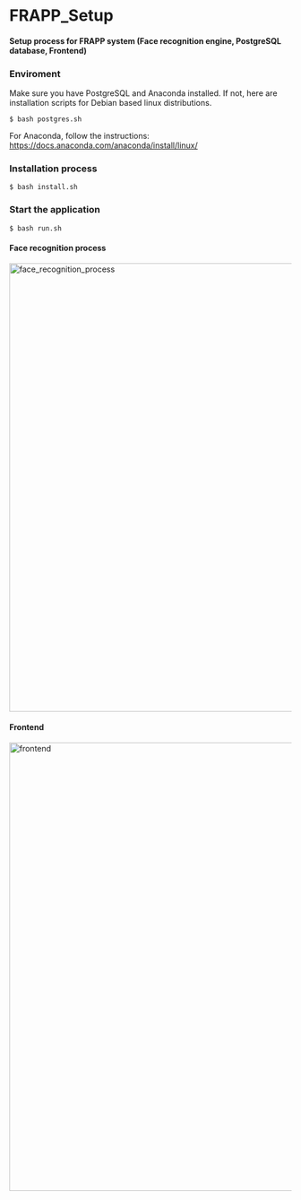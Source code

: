 # FRAPP_Setup

#### Setup process for FRAPP system (Face recognition engine, PostgreSQL database, Frontend)

### Enviroment

Make sure you have PostgreSQL and Anaconda installed. If not, here are installation scripts for Debian based linux distributions.

```$ bash postgres.sh```

For Anaconda, follow the instructions: https://docs.anaconda.com/anaconda/install/linux/

### Installation process

```$ bash install.sh```

### Start the application
```$ bash run.sh```


#### Face recognition process
<img src="fr_process.jpg" alt="face_recognition_process" width="800"/>

#### Frontend
<img src="frontend.png" alt="frontend" width="800"/>
